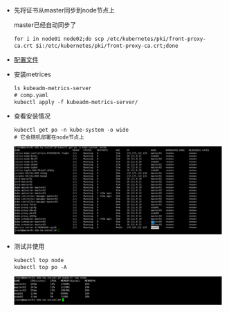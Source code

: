 * 先将证书从master同步到node节点上

  master已经自动同步了

  ```shell
  for i in node01 node02;do scp /etc/kubernetes/pki/front-proxy-ca.crt $i:/etc/kubernetes/pki/front-proxy-ca.crt;done
  ```

* [配置文件](../../.image/08-Metrics%E5%AE%89%E8%A3%85/comp.yaml)

* 安装metrices

  ```shell
  ls kubeadm-metrics-server
  # comp.yaml
  kubectl apply -f kubeadm-metrics-server/
  ```

* 查看安装情况

  ```shell
  kubectl get po -n kube-system -o wide
  # 它会随机部署在node节点上
  ```

  ![image-20221115180325752](../../.image/08-Metrics%E5%AE%89%E8%A3%85/image-20221115180325752.png)

* 测试并使用

  ```shell
  kubectl top node
  kubectl top po -A
  ```

  ![image-20221115180440031](../../.image/08-Metrics%E5%AE%89%E8%A3%85/image-20221115180440031.png)